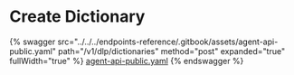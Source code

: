 # Create Dictionary

{% swagger src="../../../endpoints-reference/.gitbook/assets/agent-api-public.yaml" path="/v1/dlp/dictionaries" method="post" expanded="true" fullWidth="true" %}
[agent-api-public.yaml](../../../endpoints-reference/.gitbook/assets/agent-api-public.yaml)
{% endswagger %}
